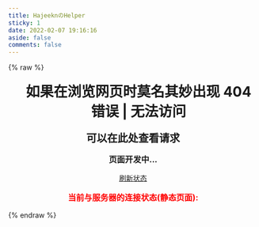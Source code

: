 ```yaml
---
title: HajeeknのHelper
sticky: 1
date: 2022-02-07 19:16:16
aside: false
comments: false
---
```

{% raw %}
<script data-pjax>
function Check(url) {
    var styleEnda = document.createElement('style');
    var styleEnd = document.createElement('style');
    var maining = new Image();
    var Dates = new Date().getTime();
    maining.src = url + "?time=" + Dates;
    var status = 'false';
    maining.onload = function() {
        status = 'true';
        console.log('检查成功,可以正常连接到服务器');
     };
     maining.onerror = function() {
       var timer = setTimeout(function() {
           if(!status) {
               status = 'false';
               console.log('检查成功,无法正常连接到服务器');
            }
       },1500);
     }
if (status = 'true') {
    document.getElementById('statusing').innerHTML="服务器通信正常";
    styleEnda.innerHTML="#statusing{color: green;}"
    document.head.appendChild(styleEnda);
} else {
    document.getElementById('statusing').innerHTML="服务器通信异常";
    styleEnd.innerHTML="#statusing{color: red;}"
    document.head.appendChild(styleEnd);
};
};
</script>
<center><p style="padding-left: 1.4rem;position: relative;margin: 1rem 0 .7rem;color: var(--text-highlight-color);font-weight: 700;display: block; font-size: 2em; margin-block-start: 0.67em; margin-block-end: 0.67em; margin-inline-start: 0px; margin-inline-end: 0px; font-weight: bold;">如果在浏览网页时莫名其妙出现 404 错误 | 无法访问</p></center>
<center><p style="display: block; font-size: 1.5em; margin-block-start: 0.83em; margin-block-end: 0.83em; margin-inline-start: 0px; margin-inline-end: 0px; font-weight: bold;">可以在此处查看请求</p></center>
<center><p style="display: block; font-size: 1.17em; margin-block-start: 1em; margin-block-end: 1em; margin-inline-start: 0px; margin-inline-end: 0px; font-weight: bold;">页面开发中...</p></center>
<center><div  class="CoolButton wow wowpanels animate__animated" onclick="Check('https://blog.slqwq.cn/favicon.ico');"><a href="#">刷新状态</a></div></center>
<center><p style="color:red;display: block; font-size: 1.17em; margin-block-start: 1em; margin-block-end: 1em; margin-inline-start: 0px; margin-inline-end: 0px; font-weight: bold;">当前与服务器的连接状态(静态页面): <div id="statusing"></div></p></center>
{% endraw %}
